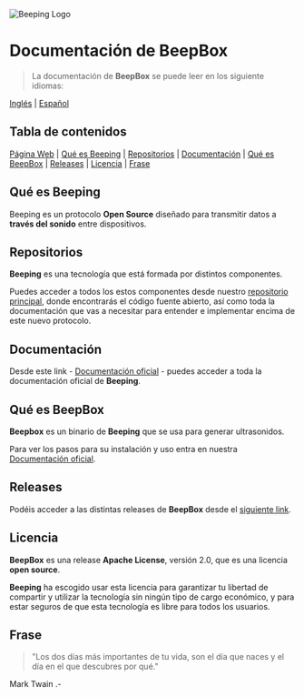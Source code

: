 ![Beeping Logo](https://beeping.io/assets/images/beeping/brand/brand48.png)

# Documentación de BeepBox

> La documentación de **BeepBox** se puede leer en los siguiente idiomas:

[Inglés](README.md) | [Español](README.es.md)

## Tabla de contenidos

[Página Web](https://beeping.io) |
[Qué es Beeping](#qué-es-beeping) |
[Repositorios](#repositorios) |
[Documentación](#documentación) |
[Qué es BeepBox](#qué-es-beepbox) |
[Releases](#releases) |
[Licencia](#licencia) |
[Frase](#frase)

## Qué es Beeping

Beeping es un protocolo **Open Source** diseñado para transmitir datos a **través del sonido** entre dispositivos.

## Repositorios

**Beeping** es una tecnología que está formada por distintos componentes.

Puedes acceder a todos los estos componentes desde nuestro [repositorio principal](https://github.com/beeping-io), donde encontrarás el código fuente abierto, así como toda la documentación que vas a necesitar para entender e implementar encima de este nuevo protocolo. 

## Documentación

Desde este link - [Documentación oficial](https://beeping-io.github.io/beeping/es) - puedes acceder a toda la documentación oficial de **Beeping**.

## Qué es BeepBox

**Beepbox** es un binario de **Beeping** que se usa para generar ultrasonidos.

Para ver los pasos para su instalación y uso entra en nuestra [Documentación oficial](https://beeping-io.github.io/beeping/es).

## Releases

Podéis acceder a las distintas releases de **BeepBox** desde el [siguiente link](https://github.com/beeping-io/beepbox/releases).

## Licencia

**BeepBox** es una release **Apache License**, versión 2.0, que es una licencia **open source**.

**Beeping** ha escogido usar esta licencia para garantizar tu libertad de compartir y utilizar la tecnología sin ningún tipo de cargo económico, y para estar seguros de que esta tecnología es libre para todos los usuarios.

## Frase

> "Los dos días más importantes de tu vida, son el día que naces y el día en el que descubres por qué."

Mark Twain .-



